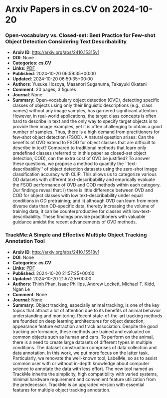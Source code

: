 # Arxiv Papers in cs.CV on 2024-10-20
### Open-vocabulary vs. Closed-set: Best Practice for Few-shot Object Detection Considering Text Describability
- **Arxiv ID**: http://arxiv.org/abs/2410.15315v1
- **DOI**: None
- **Categories**: **cs.CV**
- **Links**: [PDF](http://arxiv.org/pdf/2410.15315v1)
- **Published**: 2024-10-20 06:59:35+00:00
- **Updated**: 2024-10-20 06:59:35+00:00
- **Authors**: Yusuke Hosoya, Masanori Suganuma, Takayuki Okatani
- **Comment**: 20 pages, 3 figures
- **Journal**: None
- **Summary**: Open-vocabulary object detection (OVD), detecting specific classes of objects using only their linguistic descriptions (e.g., class names) without any image samples, has garnered significant attention. However, in real-world applications, the target class concepts is often hard to describe in text and the only way to specify target objects is to provide their image examples, yet it is often challenging to obtain a good number of samples. Thus, there is a high demand from practitioners for few-shot object detection (FSOD). A natural question arises: Can the benefits of OVD extend to FSOD for object classes that are difficult to describe in text? Compared to traditional methods that learn only predefined classes (referred to in this paper as closed-set object detection, COD), can the extra cost of OVD be justified? To answer these questions, we propose a method to quantify the ``text-describability'' of object detection datasets using the zero-shot image classification accuracy with CLIP. This allows us to categorize various OD datasets with different text-describability and emprically evaluate the FSOD performance of OVD and COD methods within each category. Our findings reveal that: i) there is little difference between OVD and COD for object classes with low text-describability under equal conditions in OD pretraining; and ii) although OVD can learn from more diverse data than OD-specific data, thereby increasing the volume of training data, it can be counterproductive for classes with low-text-describability. These findings provide practitioners with valuable guidance amidst the recent advancements of OVD methods.



### TrackMe:A Simple and Effective Multiple Object Tracking Annotation Tool
- **Arxiv ID**: http://arxiv.org/abs/2410.15518v1
- **DOI**: None
- **Categories**: **cs.CV**
- **Links**: [PDF](http://arxiv.org/pdf/2410.15518v1)
- **Published**: 2024-10-20 21:57:25+00:00
- **Updated**: 2024-10-20 21:57:25+00:00
- **Authors**: Thinh Phan, Isaac Phillips, Andrew Lockett, Michael T. Kidd, Ngan Le
- **Comment**: None
- **Journal**: None
- **Summary**: Object tracking, especially animal tracking, is one of the key topics that attract a lot of attention due to its benefits of animal behavior understanding and monitoring. Recent state-of-the-art tracking methods are founded on deep learning architectures for object detection, appearance feature extraction and track association. Despite the good tracking performance, these methods are trained and evaluated on common objects such as human and cars. To perform on the animal, there is a need to create large datasets of different types in multiple conditions. The dataset construction comprises of data collection and data annotation. In this work, we put more focus on the latter task. Particularly, we renovate the well-known tool, LabelMe, so as to assist common user with or without in-depth knowledge about computer science to annotate the data with less effort. The new tool named as TrackMe inherits the simplicity, high compatibility with varied systems, minimal hardware requirement and convenient feature utilization from the predecessor. TrackMe is an upgraded version with essential features for multiple object tracking annotation.



